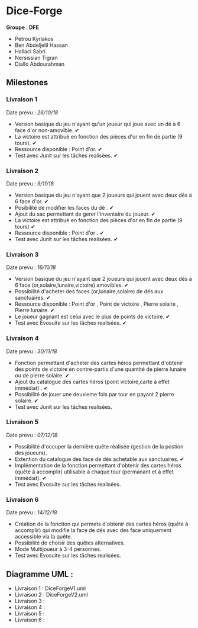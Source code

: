 # Dice-Forge

**Groupe : DFE**

* Petrou Kyriakos
* Ben Abdeljelil Hassan
* Hallaci Sabri
* Nersissian Tigran
* Diallo Abdourahman

##  **Milestones**

### Livraison 1  
Date prevu : *26/10/18*

*  Version basique du jeu n'ayant qu'un joueur qui joue avec un dé à 6 face d'or non-amovible. ✔
*  La victoire est attribué en fonction des pièces d'or en fin de partie (9 tours). ✔
*  Ressource disponible : Point d'or. ✔
*  Test avec Junit sur les tâches realisées. ✔

### Livraison 2
Date prevu : *9/11/18*

* Version basique du jeu n'ayant que 2 joueurs qui jouent avec deux dés à 6 face d'or. ✔
* Posibilité de modifier les faces du dé . ✔
* Ajout du sac permettant de gerer l'inventaire du joueur. ✔
* La victoire est attribué en fonction des pièces d'or en fin de partie (9 tours) ✔
* Ressource disponible : Point d'or . ✔
* Test avec Junit sur les tâches realisées. ✔


### Livraison 3

Date prevu : *16/11/18*

* Version basique du jeu n'ayant que 2 joueurs qui jouent avec deux dés à 6 face (or,solaire,lunaire,victoire) amovibles. ✔
* Possibilité d'acheter des faces (or,lunaire,solaire) de dés aux sanctuaires. ✔
* Ressource disponible : Point d'or , Point de victoire , Pierre solaire  , Pierre lunaire. ✔
* Le joueur gagnant est celui avec le plus de points de victoire. ✔
* Test avec Evosuite sur les tâches realisées. ✔

### Livraison 4

Date prevu : *30/11/18*

* Fonction permettant d'acheter des cartes héros permettant d'obtenir des points de victoire en contre-partis d'une quantité de pierre lunaire ou de pierre solaire. ✔
* Ajout du catalogue des cartes héros (point victoire,carte à effet immédiat) .  ✔
* Possibilité de jouer une deuxieme fois par tour en payant 2 pierre solaire.    ✔
* Test avec Junit sur les tâches realisées.

### Livraison 5

Date prevu : *07/12/18*

* Possibilité d'occuper la dernière quête réalisée (gestion de la postion des joueurs).   
* Extention du catalogue des face de dés achetable aux sanctuaires.  ✔
* Implémentation de la fonction permettant d'obtenir des cartes héros (quête à accomplir) utilisable à chaque tour (permanant et à effet immédiat).   ✔
*  Test avec Evosuite sur les tâches realisées.

### Livraison 6

Date prevu : *14/12/18*

* Création de la fonction qui permets d'obtenir des cartes héros (quête à accomplir) qui modifie la face de dés avec des face uniquement accessible via la quête.
* Possibilité de choisir des quêtes alternatives.
* Mode Multijoueur à 3-4 personnes.
*  Test avec Evosuite sur les tâches realisées.


## Diagramme UML :

* Livraison 1 : DiceForgeV1.uml 
* Livraison 2 : DiceForgeV2.uml
* Livraison 3 :
* Livraison 4 :
* Livraison 5 :
* Livraison 6 :
